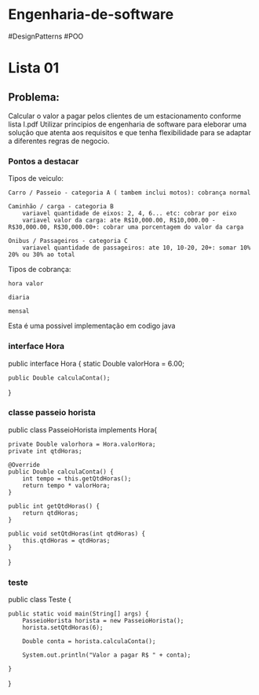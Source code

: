 # Engenharia-de-software
#DesignPatterns #POO

# Lista 01
## Problema: 
Calcular o valor a pagar pelos clientes de um estacionamento conforme lista I.pdf
Utilizar principios de engenharia de software para eleborar uma solução que atenta aos requisitos e que tenha flexibilidade para se adaptar a diferentes regras de negocio. 

### Pontos a destacar
Tipos de veiculo:

	Carro / Passeio - categoria A ( tambem inclui motos): cobrança normal
	
	Caminhão / carga - categoria B
		variavel quantidade de eixos: 2, 4, 6... etc: cobrar por eixo
		variavel valor da carga: ate R$10,000.00, R$10,000.00 - R$30,000.00, R$30,000.00+: cobrar uma porcentagem do valor da carga
		
	Onibus / Passageiros - categoria C
		variavel quantidade de passageiros: ate 10, 10-20, 20+: somar 10% 20% ou 30% ao total

Tipos de cobrança:

	hora valor
	
	diaria
	
	mensal
 
 Esta é uma possivel implementação em codigo java
 ### interface Hora
 public interface Hora {
	static Double valorHora = 6.00;
	
	public Double calculaConta();
}

### classe passeio horista
public class PasseioHorista implements Hora{
	
	private Double valorhora = Hora.valorHora;
	private int qtdHoras;

	@Override
	public Double calculaConta() {
		int tempo = this.getQtdHoras();
		return tempo * valorHora;
	}

	public int getQtdHoras() {
		return qtdHoras;
	}

	public void setQtdHoras(int qtdHoras) {
		this.qtdHoras = qtdHoras;
	}
	
	
}

### teste
public class Teste {

	public static void main(String[] args) {
		PasseioHorista horista = new PasseioHorista();
		horista.setQtdHoras(6);
		
		Double conta = horista.calculaConta();
		
		System.out.println("Valor a pagar R$ " + conta);

	}

}

